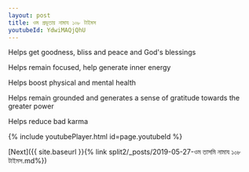 ```yaml
---
layout: post
title: ওম প্রভূতায় নামায ১০৮ টাইমস
youtubeId: YdwiMAQjQhU
---
```

 
 
Helps get goodness, bliss and peace and God's blessings
 
Helps remain focused, help generate inner energy 
 
Helps boost physical and mental health 
 
Helps remain grounded and generates a sense of gratitude towards the greater power 
 
Helps reduce bad karma
 
 
 
 


{% include youtubePlayer.html id=page.youtubeId %}
 
[Next]({{ site.baseurl }}{% link  split2/_posts/2019-05-27-ওম তাসমি নামায ১০৮ টাইমস.md%})
 

